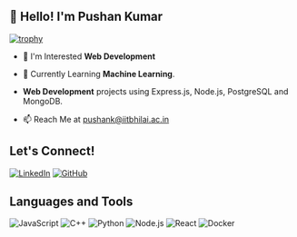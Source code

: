## 👋 Hello! I'm Pushan Kumar

[![trophy](https://github-profile-trophy.vercel.app/?username=itzpushan&theme=darkhub&column=7)](https://github.com/ryo-ma/github-profile-trophy)


- 👀 I'm Interested **Web Development**


- 🌱 Currently Learning **Machine Learning**.


- **Web Development** projects using Express.js, Node.js, PostgreSQL and MongoDB.


- 📫 Reach Me at [pushank@iitbhilai.ac.in](mailto:pushank@iitbhilai.ac.in)


## Let's Connect!
[![LinkedIn](https://img.shields.io/badge/LinkedIn-0077B5?style=for-the-badge&logo=linkedin&logoColor=white)](https://www.linkedin.com/in/pushan-kumar-0bb802229/)
[![GitHub](https://img.shields.io/badge/GitHub-181717?style=for-the-badge&logo=github&logoColor=white)](https://github.com/itzpushan)

## Languages and Tools
![JavaScript](https://img.shields.io/badge/JavaScript-323330?style=for-the-badge&logo=javascript&logoColor=F7DF1E)
![C++](https://img.shields.io/badge/C%2B%2B-%2300599C.svg?style=for-the-badge&logo=c%2B%2B&logoColor=white)
![Python](https://img.shields.io/badge/Python-3670A0?style=for-the-badge&logo=python&logoColor=ffdd54)
![Node.js](https://img.shields.io/badge/Node.js-43853D?style=for-the-badge&logo=node.js&logoColor=white)
![React](https://img.shields.io/badge/React-20232A?style=for-the-badge&logo=react&logoColor=61DAFB)
![Docker](https://img.shields.io/badge/Docker-2496ED?style=for-the-badge&logo=docker&logoColor=white)


<!---
itzpushan/itzpushan is a ✨ special ✨ repository because its `README.md` (this file) appears on your GitHub profile.
You can click the Preview link to take a look at your changes.
--->
